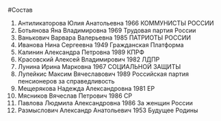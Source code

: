 #Состав
1. Антиликаторова Юлия Анатольевна 1966 КОММУНИСТЫ РОССИИ
2. Ботьянова Яна Владимировна 1969 Трудовая партия России
3. Ванькович Варвара Валерьевна 1985 ПАТРИОТЫ РОССИИ
4. Иванова Нина Сергеевна 1949 Гражданская Платформа
5. Калинин Александра Петровна 1989 КПРФ
6. Красовский Алексей Владимирович 1982 ЛДПР
7. Лунина Ирина Марковна 1967 СОЦИАЛЬНОЙ ЗАЩИТЫ
8. Лупейкис Максим Вячеславович 1989 Российская партия пенсионеров за справедливость
9. Мещерякова Надежда Александровна 1981 ЕР
10. Мясников Вячеслав Петрович 1986 СР
11. Павлова Людмила Александровна 1986 За женщин России
12. Размыслович Александр Анатольевич 1953 Будущее Родины

